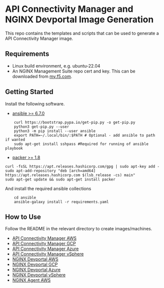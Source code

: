 # API Connectivity Manager and NGINX Devportal Image Generation

This repo contains the templates and scripts that can be used to generate a API Connectivity Manager image.

## Requirements

- Linux build environment, e.g. ubuntu-22.04
- An NGINX Management Suite repo cert and key. This can be downloaded from [my.f5.com](my.f5.com).

## Getting Started

Install the following software.

- [ansible >= 6.7.0](https://docs.ansible.com/ansible/latest/installation_guide/intro_installation.html)

```shell
    curl https://bootstrap.pypa.io/get-pip.py -o get-pip.py
    python3 get-pip.py --user
    python3 -m pip install --user ansible
    export PATH=~/.local/bin/:$PATH # Optional - add ansible to path if wanted
    sudo apt-get install sshpass #Required for running of ansible playbook
```

- [packer >= 1.8](https://learn.hashicorp.com/tutorials/packer/get-started-install-cli)

```shell
curl -fsSL https://apt.releases.hashicorp.com/gpg | sudo apt-key add -
sudo apt-add-repository "deb [arch=amd64] https://apt.releases.hashicorp.com $(lsb_release -cs) main"
sudo apt-get update && sudo apt-get install packer
```

And install the required ansible collections

```shell
    cd ansible
    ansible-galaxy install -r requirements.yaml
```

## How to Use

Follow the README in the relevant directory to create images/machines.

- [API Connectivity Manager AWS](acm/aws/README.md)
- [API Connectivity Manager GCP](acm/gcp/README.md)
- [API Connectivity Manager Azure](acm/azure/README.md)
- [API Connectivity Manager vSphere](acm/vsphere/README.md)
- [NGINX Devportal AWS](devportal/aws/README.md)
- [NGINX Devportal GCP](devportal/gcp/README.md)
- [NGINX Devportal Azure](devportal/azure/README.md)
- [NGINX Devportal vSphere](devportal/vsphere/README.md)
- [NGINX Agent AWS](agent/aws/README.md)
